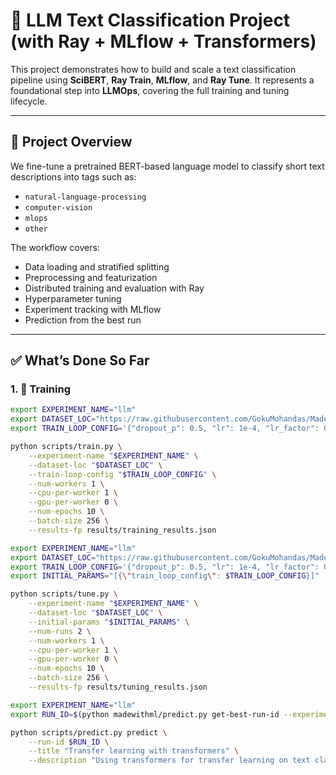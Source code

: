 # 🧠 LLM Text Classification Project (with Ray + MLflow + Transformers)

This project demonstrates how to build and scale a text classification pipeline using **SciBERT**, **Ray Train**, **MLflow**, and **Ray Tune**. It represents a foundational step into **LLMOps**, covering the full training and tuning lifecycle.

---

## 🚀 Project Overview

We fine-tune a pretrained BERT-based language model to classify short text descriptions into tags such as:

- `natural-language-processing`
- `computer-vision`
- `mlops`
- `other`

The workflow covers:

- Data loading and stratified splitting
- Preprocessing and featurization
- Distributed training and evaluation with Ray
- Hyperparameter tuning
- Experiment tracking with MLflow
- Prediction from the best run

---

## ✅ What’s Done So Far

### 1. 🔧 Training

```bash
export EXPERIMENT_NAME="llm"
export DATASET_LOC="https://raw.githubusercontent.com/GokuMohandas/Made-With-ML/main/datasets/dataset.csv"
export TRAIN_LOOP_CONFIG='{"dropout_p": 0.5, "lr": 1e-4, "lr_factor": 0.8, "lr_patience": 3}'

python scripts/train.py \
    --experiment-name "$EXPERIMENT_NAME" \
    --dataset-loc "$DATASET_LOC" \
    --train-loop-config "$TRAIN_LOOP_CONFIG" \
    --num-workers 1 \
    --cpu-per-worker 1 \
    --gpu-per-worker 0 \
    --num-epochs 10 \
    --batch-size 256 \
    --results-fp results/training_results.json

export EXPERIMENT_NAME="llm"
export DATASET_LOC="https://raw.githubusercontent.com/GokuMohandas/Made-With-ML/main/datasets/dataset.csv"
export TRAIN_LOOP_CONFIG='{"dropout_p": 0.5, "lr": 1e-4, "lr_factor": 0.8, "lr_patience": 3}'
export INITIAL_PARAMS="[{\"train_loop_config\": $TRAIN_LOOP_CONFIG}]"

python scripts/tune.py \
    --experiment-name "$EXPERIMENT_NAME" \
    --dataset-loc "$DATASET_LOC" \
    --initial-params "$INITIAL_PARAMS" \
    --num-runs 2 \
    --num-workers 1 \
    --cpu-per-worker 1 \
    --gpu-per-worker 0 \
    --num-epochs 10 \
    --batch-size 256 \
    --results-fp results/tuning_results.json

export EXPERIMENT_NAME="llm"
export RUN_ID=$(python madewithml/predict.py get-best-run-id --experiment-name $EXPERIMENT_NAME --metric val_loss --mode ASC)

python scripts/predict.py predict \
    --run-id $RUN_ID \
    --title "Transfer learning with transformers" \
    --description "Using transformers for transfer learning on text classification tasks."
```
